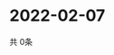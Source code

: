 # 2022-02-07
  共 0条

  <!-- BEGIN -->
  <!-- 最后更新时间Mon Feb 07 2022 23:03:52 GMT+0000 (Coordinated Universal Time) -->
  
  <!-- END -->
  
  